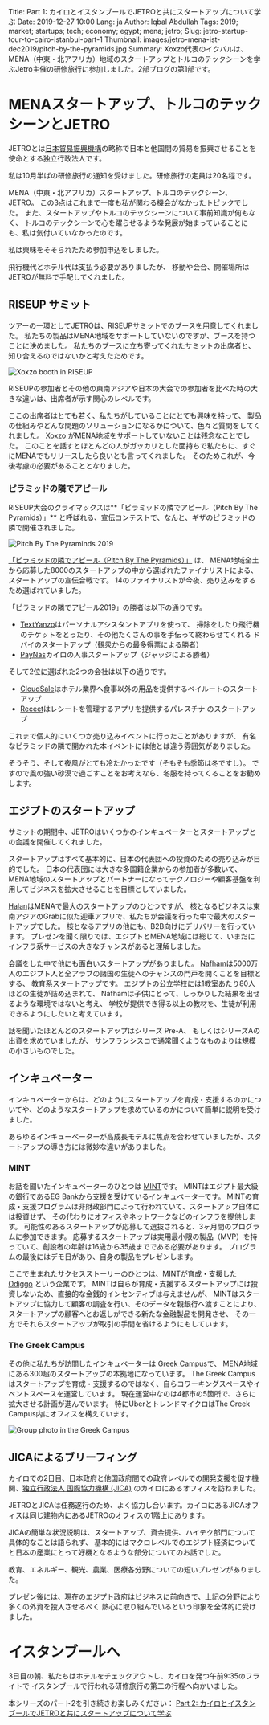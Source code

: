 Title: Part 1: カイロとイスタンブールでJETROと共にスタートアップについて学ぶ
Date: 2019-12-27 10:00
Lang: ja
Author: Iqbal Abdullah
Tags: 2019; market; startups; tech; economy; egypt; mena; jetro;
Slug: jetro-startup-tour-to-cairo-istanbul-part-1
Thumbnail: images/jetro-mena-ist-dec2019/pitch-by-the-pyramids.jpg
Summary: Xoxzo代表のイクバルは、MENA（中東・北アフリカ）地域のスタートアップとトルコのテックシーンを学ぶJetro主催の研修旅行に参加しました。2部ブログの第1部です。

# MENAスタートアップ、トルコのテックシーンとJETRO

JETROとは[日本貿易振興機構](https://www.jetro.go.jp/)の略称で日本と他国間の貿易を振興させることを使命とする独立行政法人です。

私は10月半ばの研修旅行の通知を受けました。研修旅行の定員は20名程です。

MENA（中東・北アフリカ）スタートアップ、トルコのテックシーン、JETRO。
この3点はこれまで一度も私が関わる機会がなかったトピックでした。
また、スタートアップやトルコのテックシーンについて事前知識が何もなく、
トルコのテックシーンで心を躍らせるような発展が始まっていることにも、私は気付いていなかったのです。

私は興味をそそられたため参加申込をしました。

飛行機代とホテル代は支払う必要がありましたが、
移動や会合、開催場所はJETROが無料で手配してくれました。


## RISEUP サミット

ツアーの一環としてJETROは、RISEUPサミットでのブースを用意してくれました。
私たちの製品はMENA地域をサポートしていないのですが、ブースを持つことに決めました。
私たちのブースに立ち寄ってくれたサミットの出席者と、知り合えるのではないかと考えたためです。

![Xoxzo booth in RISEUP](/images/jetro-mena-ist-dec2019/riseupsummit-booth.jpg)

RISEUPの参加者とその他の東南アジアや日本の大会での参加者を比べた時の大きな違いは、出席者が示す関心のレベルです。

ここの出席者はとても若く、私たちがしていることにとても興味を持って、
製品の仕組みやどんな問題のソリューションになるかについて、色々と質問をしてくれました。
[Xoxzo](https://www.xoxzo.com/ja/) がMENA地域をサポートしていないことは残念なことでした。
このことを話すとほとんどの人がガッカリとした面持ちで私たちに、すぐにMENAでもリリースしたら良いとも言ってくれました。
そのためこれが、今後考慮の必要があることとなりました。


### ピラミッドの隣でアピール

RISEUP大会のクライマックスは**「ピラミッドの隣でアピール（Pitch By The Pyramids）」**
と呼ばれる、宣伝コンテストで、なんと、ギザのピラミッドの隣で開催されました。

![Pitch By The Pyraminds 2019](/images/jetro-mena-ist-dec2019/pitch-by-the-pyramids.jpg)

[「ピラミッドの隣でアピール（Pitch By The Pyramids）」](https://riseup.co/pitchbythepyramids/) は、
MENA地域全土から応募した8000のスタートアップの中から選ばれたファイナリストによる、スタートアップの宣伝合戦です。
14のファイナリストが今夜、売り込みをするため選ばれていました。

「ピラミッドの隣でアピール2019」の勝者は以下の通りです。

- [TextYanzo](https://www.textyanzo.com/)はパーソナルアシスタントアプリを使って、
掃除をしたり飛行機のチケットをとったり、その他たくさんの事を手伝って終わらせてくれる
ドバイのスタートアップ（観衆からの最多得票による勝者）
- [PayNas](https://www.paynas.com/)カイロの人事スタートアップ（ジャッジによる勝者）

そして2位に選ばれた2つの会社は以下の通りです。

- [CloudSale](https://www.cloudsale.io/)はホテル業界へ食事以外の用品を提供するベイルートのスタートアップ
- [Receet](https://getreceet.com/)はレシートを管理するアプリを提供するパレスチナ のスタートアップ

これまで個人的にいくつか売り込みイベントに行ったことがありますが、
有名なピラミッドの隣で開かれた本イベントには他とは違う雰囲気がありました。

そうそう、そして夜風がとても冷たかったです（そもそも季節は冬ですし）。
ですので風の強い砂漠で過ごすことをお考えなら、冬服を持ってくることをお勧めします。


## エジプトのスタートアップ

サミットの期間中、JETROはいくつかのインキュベーターとスタートアップとの会議を開催してくれました。

スタートアップはすべて基本的に、日本の代表団への投資のための売り込みが目的でした。
日本の代表団には大きな多国籍企業からの参加者が多数いて、
MENA地域のスタートアップとパートナーになってテクノロジーや顧客基盤を利用してビジネスを拡大させることを目標としていました。

[Halan](https://www.halan.com/)はMENAで最大のスタートアップのひとつですが、
核となるビジネスは東南アジアのGrabに似た迎車アプリで、私たちが会議を行った中で最大のスタートアップでした。
核となるアプリの他にも、B2B向けにデリバリーを行っています。
プレゼンを聞く限りでは、エジプトとMENA地域には総じて、いまだにインフラ系サービスの大きなチャンスがあると理解しました。

会議をした中で他にも面白いスタートアップがありました。
[Nafham](https://www.nafham.com/)は5000万人のエジプト人と全アラブの諸国の生徒へのチャンスの門戸を開くことを目標とする、
教育系スタートアップです。
エジプトの公立学校には1教室あたり80人ほどの生徒が詰め込まれて、
Nafhamは子供にとって、しっかりした結果を出せるような環境ではないと考え、
学校が提供でき得る以上の教材を、生徒が利用できるようにしたいと考えています。

話を聞いたほとんどのスタートアップはシリーズ Pre-A、
もしくはシリーズAの出資を求めていましたが、
サンフランシスコで通常聞くようなものよりは規模の小さいものでした。

## インキュベーター

インキュベーターからは、どのようにスタートアップを育成・支援するのかについてや、どのようなスタートアップを求めているのかについて簡単に説明を受けました。

あらゆるインキューベーターが高成長モデルに焦点を合わせていましたが、スタートアップの導き方には微妙な違いがありました。


### MINT

お話を聞いたインキュベーターのひとつは [MINT](https://mint.eg-bank.com/Home/Incubator/Incubator)です。
MINTはエジプト最大級の銀行であるEG Bankから支援を受けているインキュベーターです。
MINTの育成・支援プログラムは非財政部門によって行われていて、スタートアップ自体には投資せず、
その代わりにオフィスやネットワークなどのインフラを提供します。
可能性のあるスタートアップが応募して選抜されると、3ヶ月間のプログラムに参加できます。
応募するスタートアップは実用最小限の製品（MVP）を持っていて、創設者の年齢は16歳から35歳までである必要があります。
プログラムの最後にはデモ日があり、自身の製品をプレゼンします。

ここで生まれたサクセスストーリーのひとつは、MINTが育成・支援した [Odiggo](https://www.odiggo.com.eg/en)
という企業です。
MINTは自らが育成・支援するスタートアップには投資しないため、直接的な金銭的インセンティブは与えませんが、
MINTはスタートアップに協力して顧客の調査を行い、そのデータを親銀行へ渡すことにより、
スタートアップの顧客へとお返しができる新たな金融製品を開発させ、
その一方でそれらスタートアップが取引の手間を省けるようにもしています。


### The Greek Campus

その他に私たちが訪問したインキュベーターは [Greek Campus](https://thegreekcampus.com/#home)で、
MENA地域にある300超のスタートアップの本拠地になっています。
The Greek Campusはスタートアップを育成・支援するのではなく、自らコワーキングスペースやイベントスペースを運営しています。
現在運営中なのは4都市の5箇所で、さらに拡大させる計画が進んでいます。
特にUberとトレンドマイクロはThe Greek Campus内にオフィスを構えています。

![Group photo in the Greek Campus](/images/jetro-mena-ist-dec2019/greek-campus-group-photo.jpg)


## JICAによるブリーフィング

カイロでの2日目、日本政府と他国政府間での政府レベルでの開発支援を促す機関、[独立行政法人 国際協力機構 (JICA)](https://www.jica.go.jp/index.html) のカイロにあるオフィスを訪ねました。

JETROとJICAは任務遂行のため、よく協力し合います。カイロにあるJICAオフィスは同じ建物内にあるJETROのオフィスの1階上にあります。

JICAの簡単な状況説明は、スタートアップ、資金提供、ハイテク部門について具体的なことは語られず、
基本的にはマクロレベルでのエジプト経済についてと日本の産業にとって好機となるような部分についてのお話でした。

教育、エネルギー、観光、農業、医療各分野についての短いプレゼンがありました。

プレゼン後には、現在のエジプト政府はビジネスに前向きで、上記の分野により多くの外資を投入させるべく
熱心に取り組んでいるという印象を全体的に受けました。


# イスタンブールへ
3日目の朝、私たちはホテルをチェックアウトし、カイロを発つ午前9:35のフライトで
イスタンブールで行われる研修旅行の第二の行程へ向かいました。

本シリーズのパート2を引き続きお楽しみください： [Part 2: カイロとイスタンブールでJETROと共にスタートアップについて学ぶ]({filename}/Business/jetro-mena-istanbul-dec-2019-part-2-ja.md)
